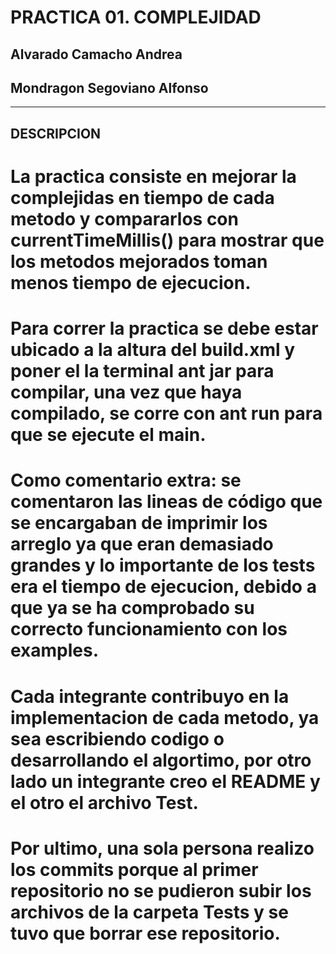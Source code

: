 # PRACTICA 01. COMPLEJIDAD
## Alvarado Camacho Andrea
## Mondragon Segoviano Alfonso

- - - -

## DESCRIPCION
# La practica consiste en mejorar la complejidas en tiempo de cada metodo y compararlos con currentTimeMillis() para mostrar que los metodos mejorados toman menos tiempo de ejecucion.
# Para correr la practica se debe estar ubicado a la altura del build.xml y poner el la terminal ant jar para compilar, una vez que haya compilado, se corre con ant run para que se ejecute el main.
# Como comentario extra: se comentaron las lineas de código que se encargaban de imprimir los arreglo ya que eran demasiado grandes y lo importante de los tests era el tiempo de ejecucion, debido a que ya se ha comprobado su correcto funcionamiento con los examples.
# Cada integrante contribuyo en la implementacion de cada metodo, ya sea escribiendo codigo o desarrollando el algortimo, por otro lado un integrante creo el README y el otro el archivo Test.
# Por ultimo, una sola persona realizo los commits porque al primer repositorio no se pudieron subir los archivos de la carpeta Tests y se tuvo que borrar ese repositorio.